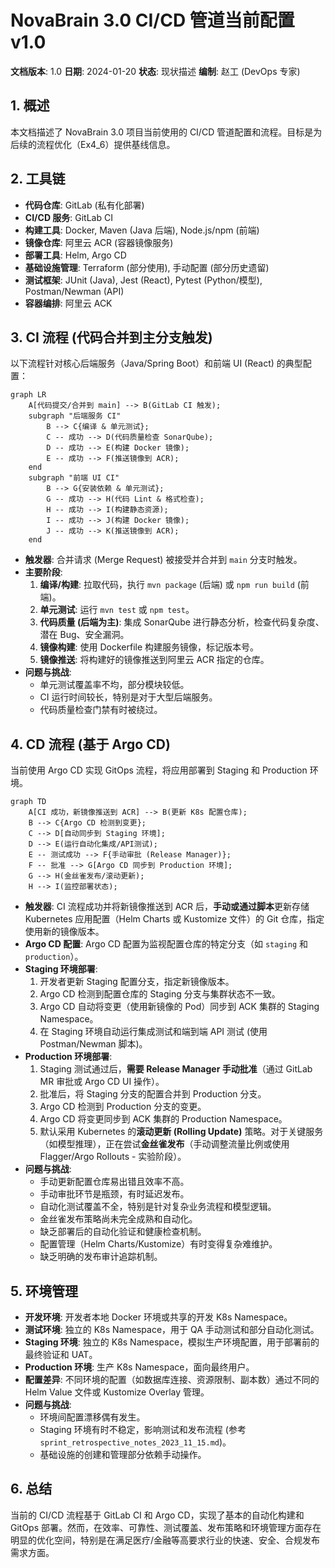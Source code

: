 # NovaBrain 3.0 CI/CD 管道当前配置 v1.0

**文档版本**: 1.0
**日期**: 2024-01-20
**状态**: 现状描述
**编制**: 赵工 (DevOps 专家)

## 1. 概述

本文档描述了 NovaBrain 3.0 项目当前使用的 CI/CD 管道配置和流程。目标是为后续的流程优化（Ex4_6）提供基线信息。

## 2. 工具链

*   **代码仓库**: GitLab (私有化部署)
*   **CI/CD 服务**: GitLab CI
*   **构建工具**: Docker, Maven (Java 后端), Node.js/npm (前端)
*   **镜像仓库**: 阿里云 ACR (容器镜像服务)
*   **部署工具**: Helm, Argo CD
*   **基础设施管理**: Terraform (部分使用), 手动配置 (部分历史遗留)
*   **测试框架**: JUnit (Java), Jest (React), Pytest (Python/模型), Postman/Newman (API)
*   **容器编排**: 阿里云 ACK

## 3. CI 流程 (代码合并到主分支触发)

以下流程针对核心后端服务（Java/Spring Boot）和前端 UI (React) 的典型配置：

```mermaid
graph LR
    A[代码提交/合并到 main] --> B(GitLab CI 触发);
    subgraph "后端服务 CI"
        B --> C{编译 & 单元测试};
        C -- 成功 --> D(代码质量检查 SonarQube);
        D -- 成功 --> E(构建 Docker 镜像);
        E -- 成功 --> F(推送镜像到 ACR);
    end
    subgraph "前端 UI CI"
        B --> G{安装依赖 & 单元测试};
        G -- 成功 --> H(代码 Lint & 格式检查);
        H -- 成功 --> I(构建静态资源);
        I -- 成功 --> J(构建 Docker 镜像);
        J -- 成功 --> K(推送镜像到 ACR);
    end
```

*   **触发器**: 合并请求 (Merge Request) 被接受并合并到 `main` 分支时触发。
*   **主要阶段**: 
    1.  **编译/构建**: 拉取代码，执行 `mvn package` (后端) 或 `npm run build` (前端)。
    2.  **单元测试**: 运行 `mvn test` 或 `npm test`。
    3.  **代码质量 (后端为主)**: 集成 SonarQube 进行静态分析，检查代码复杂度、潜在 Bug、安全漏洞。
    4.  **镜像构建**: 使用 Dockerfile 构建服务镜像，标记版本号。
    5.  **镜像推送**: 将构建好的镜像推送到阿里云 ACR 指定的仓库。
*   **问题与挑战**: 
    *   单元测试覆盖率不均，部分模块较低。
    *   CI 运行时间较长，特别是对于大型后端服务。
    *   代码质量检查门禁有时被绕过。

## 4. CD 流程 (基于 Argo CD)

当前使用 Argo CD 实现 GitOps 流程，将应用部署到 Staging 和 Production 环境。

```mermaid
graph TD
    A[CI 成功，新镜像推送到 ACR] --> B(更新 K8s 配置仓库);
    B --> C{Argo CD 检测到变更};
    C --> D[自动同步到 Staging 环境];
    D --> E(运行自动化集成/API测试);
    E -- 测试成功 --> F{手动审批 (Release Manager)};
    F -- 批准 --> G[Argo CD 同步到 Production 环境];
    G --> H(金丝雀发布/滚动更新);
    H --> I(监控部署状态);
```

*   **触发器**: CI 流程成功并将新镜像推送到 ACR 后，**手动或通过脚本**更新存储 Kubernetes 应用配置（Helm Charts 或 Kustomize 文件）的 Git 仓库，指定使用新的镜像版本。
*   **Argo CD 配置**: Argo CD 配置为监视配置仓库的特定分支（如 `staging` 和 `production`）。
*   **Staging 环境部署**: 
    1.  开发者更新 Staging 配置分支，指定新镜像版本。
    2.  Argo CD 检测到配置仓库的 Staging 分支与集群状态不一致。
    3.  Argo CD 自动将变更（使用新镜像的 Pod）同步到 ACK 集群的 Staging Namespace。
    4.  在 Staging 环境自动运行集成测试和端到端 API 测试 (使用 Postman/Newman 脚本)。
*   **Production 环境部署**: 
    1.  Staging 测试通过后，**需要 Release Manager 手动批准**（通过 GitLab MR 审批或 Argo CD UI 操作）。
    2.  批准后，将 Staging 分支的配置合并到 Production 分支。
    3.  Argo CD 检测到 Production 分支的变更。
    4.  Argo CD 将变更同步到 ACK 集群的 Production Namespace。
    5.  默认采用 Kubernetes 的**滚动更新 (Rolling Update)** 策略。对于关键服务（如模型推理），正在尝试**金丝雀发布**（手动调整流量比例或使用 Flagger/Argo Rollouts - 实验阶段）。
*   **问题与挑战**: 
    *   手动更新配置仓库易出错且效率不高。
    *   手动审批环节是瓶颈，有时延迟发布。
    *   自动化测试覆盖不全，特别是针对复杂业务流程和模型逻辑。
    *   金丝雀发布策略尚未完全成熟和自动化。
    *   缺乏部署后的自动化验证和健康检查机制。
    *   配置管理（Helm Charts/Kustomize）有时变得复杂难维护。
    *   缺乏明确的发布审计追踪机制。

## 5. 环境管理

*   **开发环境**: 开发者本地 Docker 环境或共享的开发 K8s Namespace。
*   **测试环境**: 独立的 K8s Namespace，用于 QA 手动测试和部分自动化测试。
*   **Staging 环境**: 独立的 K8s Namespace，模拟生产环境配置，用于部署前的最终验证和 UAT。
*   **Production 环境**: 生产 K8s Namespace，面向最终用户。
*   **配置差异**: 不同环境的配置（如数据库连接、资源限制、副本数）通过不同的 Helm Value 文件或 Kustomize Overlay 管理。
*   **问题与挑战**: 
    *   环境间配置漂移偶有发生。
    *   Staging 环境有时不稳定，影响测试和发布流程 (参考 `sprint_retrospective_notes_2023_11_15.md`)。
    *   基础设施的创建和管理部分依赖手动操作。

## 6. 总结

当前的 CI/CD 流程基于 GitLab CI 和 Argo CD，实现了基本的自动化构建和 GitOps 部署。然而，在效率、可靠性、测试覆盖、发布策略和环境管理方面存在明显的优化空间，特别是在满足医疗/金融等高要求行业的快速、安全、合规发布需求方面。 